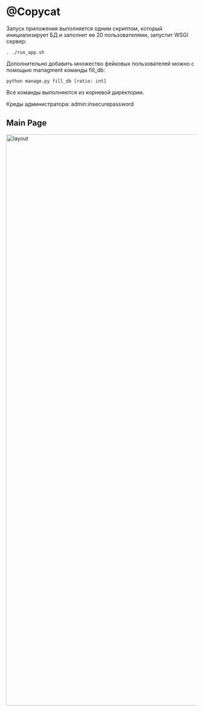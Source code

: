 <h1>@Copycat</h1>

Запуск приложения выполняется одним скриптом, который инициализирует БД и заполнит ее 20 пользователями, запустит WSGI сервер:
```
. ./run_app.sh
```
Дополнительно добавить множество фейковых пользователей можно с помощью managment команды fill_db:
```
python manage.py fill_db [ratio: int]
```
Все команды выполняются из корневой директории.

Креды администратора: admin:insecurepassword

<h2>Main Page</h2>
<img width="1512" alt="layout" src="https://github.com/roflanpotsan/copycat/assets/91660065/7fd27b6c-7fdf-42a6-8d21-38002fd1d8f2">
